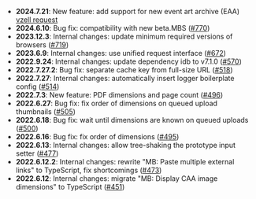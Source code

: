 - **2024.7.21**: New feature: add support for new event art archive (EAA) [vzell request](https://community.metabrainz.org/t/ropdebees-userscripts-support-thread/551947/182)
- **2024.6.10**: Bug fix: compatibility with new beta.MBS ([#770](https://github.com/ROpdebee/mb-userscripts/pull/770))
- **2023.12.3**: Internal changes: update minimum required versions of browsers ([#719](https://github.com/ROpdebee/mb-userscripts/pull/719))
- **2023.6.9**: Internal changes: use unified request interface ([#672](https://github.com/ROpdebee/mb-userscripts/pull/672))
- **2022.9.24**: Internal changes: update dependency idb to v7.1.0 ([#570](https://github.com/ROpdebee/mb-userscripts/pull/570))
- **2022.7.27.2**: Bug fix: separate cache key from full-size URL ([#518](https://github.com/ROpdebee/mb-userscripts/pull/518))
- **2022.7.27**: Internal changes: automatically insert logger boilerplate config ([#514](https://github.com/ROpdebee/mb-userscripts/pull/514))
- **2022.7.3**: New feature: PDF dimensions and page count ([#496](https://github.com/ROpdebee/mb-userscripts/pull/496))
- **2022.6.27**: Bug fix: fix order of dimensions on queued upload thumbnails ([#505](https://github.com/ROpdebee/mb-userscripts/pull/505))
- **2022.6.18**: Bug fix: wait until dimensions are known on queued uploads ([#500](https://github.com/ROpdebee/mb-userscripts/pull/500))
- **2022.6.16**: Bug fix: fix order of dimensions ([#495](https://github.com/ROpdebee/mb-userscripts/pull/495))
- **2022.6.13**: Internal changes: allow tree-shaking the prototype input setter ([#477](https://github.com/ROpdebee/mb-userscripts/pull/477))
- **2022.6.12.2**: Internal changes: rewrite "MB: Paste multiple external links" to TypeScript, fix shortcomings ([#473](https://github.com/ROpdebee/mb-userscripts/pull/473))
- **2022.6.12**: Internal changes: migrate "MB: Display CAA image dimensions" to TypeScript ([#451](https://github.com/ROpdebee/mb-userscripts/pull/451))
